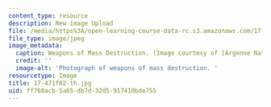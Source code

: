 ```yaml
---
content_type: resource
description: New image Upload
file: /media/https%3A/open-learning-course-data-rc.s3.amazonaws.com/17-471-american-national-security-policy-fall-2002/ff760acb5a65db7d32d5917410bde755_17-471f02-th.jpg
file_type: image/jpeg
image_metadata:
  caption: Weapons of Mass Destruction. (Image courtesy of [Argonne National Laboratory](http://www.anl.gov/).)
  credit: ''
  image-alt: 'Photograph of weapons of mass destruction. '
resourcetype: Image
title: 17-471f02-th.jpg
uid: ff760acb-5a65-db7d-32d5-917410bde755
---
```

